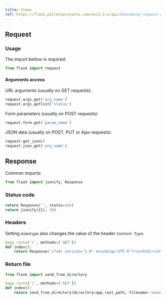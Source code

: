 ```yaml
---
title: Views
ref: https://flask.palletsprojects.com/en/2.3.x/api/#incoming-request-data
---
```


## Request

### Usage

The import bellow is required:

```python
from flask import request
```

#### Arguments access

URL arguments (usually on GET requests):

```python
request.args.get('arg_name')
request.args.getlist('status')
```

Form parameters (usually on POST requests):

```python
request.form.get('param_name')
```

JSON data (usually on POST, PUT or Ajax requests):

```python
request.get_json()
request.json.get('arg_name')
```

## Response

Common imports:

```python
from flask import jsonify, Response
```

### Status code

```python
return Response('', status=204)
return jsonify({}), 204
```

### Headers

Setting `mimetype` also changes the value of the header `Content-Type`.

```python
@app.route('/', methods=['GET'])
def index():
    return Response('<?xml version="1.0" encoding="UTF-8"?>\n<html></html>', mimetype='text/xml')
```

### Return file

```python
from flask import send_from_directory

@app.route('/', methods=['GET'])
def index():
    return send_from_directory(directory=app.root_path, filename='sound.mp3')
```
